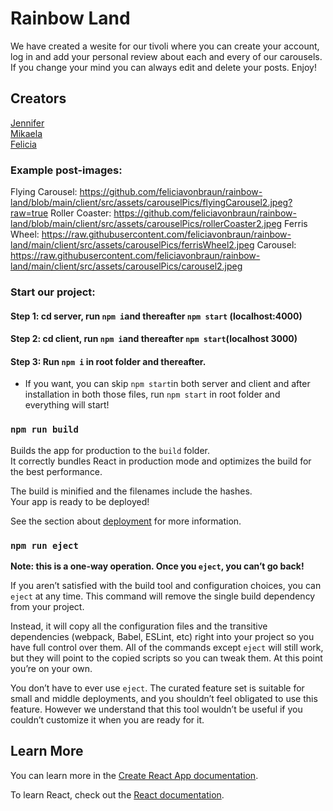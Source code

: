 # Rainbow Land 

We have created a wesite for our tivoli where you can create your account, log in and add your personal review about each and every of our carousels. If you change your mind you can always edit and delete your posts. Enjoy! 

## Creators
[Jennifer](https://github.com/JenniferTendell)<br>
[Mikaela](https://github.com/MikaelaAnd)<br>
[Felicia](https://github.com/feliciavonbraun)

### Example post-images: 
Flying Carousel:
https://github.com/feliciavonbraun/rainbow-land/blob/main/client/src/assets/carouselPics/flyingCarousel2.jpeg?raw=true 
Roller Coaster: 
https://github.com/feliciavonbraun/rainbow-land/blob/main/client/src/assets/carouselPics/rollerCoaster2.jpeg
Ferris Wheel: 
https://raw.githubusercontent.com/feliciavonbraun/rainbow-land/main/client/src/assets/carouselPics/ferrisWheel2.jpeg
Carousel: 
https://raw.githubusercontent.com/feliciavonbraun/rainbow-land/main/client/src/assets/carouselPics/carousel2.jpeg

### Start our project: 

#### Step 1: cd server, run `npm i`and thereafter `npm start` (localhost:4000)<br>
#### Step 2: cd client, run `npm i`and thereafter `npm start`(localhost 3000)<br>
#### Step 3: Run `npm i` in root folder <rainbow-land> and thereafter. 
 
 - If you want, you can skip `npm start`in both server and client and after installation in both those files, run `npm start`
  in root folder and everything will start!


### `npm run build`

Builds the app for production to the `build` folder.\
It correctly bundles React in production mode and optimizes the build for the best performance.

The build is minified and the filenames include the hashes.\
Your app is ready to be deployed!

See the section about [deployment](https://facebook.github.io/create-react-app/docs/deployment) for more information.

### `npm run eject`

**Note: this is a one-way operation. Once you `eject`, you can’t go back!**

If you aren’t satisfied with the build tool and configuration choices, you can `eject` at any time. This command will remove the single build dependency from your project.

Instead, it will copy all the configuration files and the transitive dependencies (webpack, Babel, ESLint, etc) right into your project so you have full control over them. All of the commands except `eject` will still work, but they will point to the copied scripts so you can tweak them. At this point you’re on your own.

You don’t have to ever use `eject`. The curated feature set is suitable for small and middle deployments, and you shouldn’t feel obligated to use this feature. However we understand that this tool wouldn’t be useful if you couldn’t customize it when you are ready for it.

## Learn More

You can learn more in the [Create React App documentation](https://facebook.github.io/create-react-app/docs/getting-started).

To learn React, check out the [React documentation](https://reactjs.org/).
